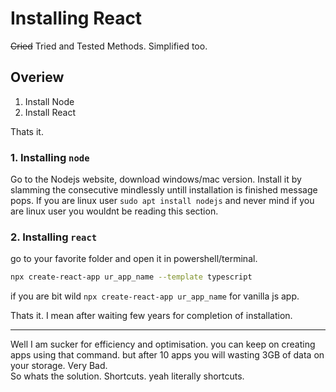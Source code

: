 # Installing React

~~Cried~~ Tried and Tested Methods. Simplified too.  

## Overiew

1. Install Node
2. Install React

Thats it.

### 1. Installing `node`

Go to the Nodejs website, download windows/mac version.
Install it by slamming the consecutive mindlessly untill installation is finished message pops.
If you are linux user `sudo apt install nodejs` and never mind if you are linux user you wouldnt be reading this section.

### 2. Installing `react`

go to your favorite folder and open it in powershell/terminal.

```bash
npx create-react-app ur_app_name --template typescript
```

if you are bit wild `npx create-react-app ur_app_name` for vanilla js app.

Thats it. I mean after waiting few years for completion of installation.

---

Well I am sucker for efficiency and optimisation.
you can keep on creating apps using that command. but after 10 apps you will wasting 3GB of data on your storage. Very Bad.  
So whats the solution. Shortcuts. yeah literally shortcuts.
